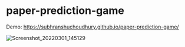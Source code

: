 # paper-prediction-game

Demo: https://subhranshuchoudhury.github.io/paper-prediction-game/

![Screenshot_20220301_145129](https://user-images.githubusercontent.com/63858190/156141290-88b55cca-74d7-4c5b-9290-fb7fc32ea841.png)
